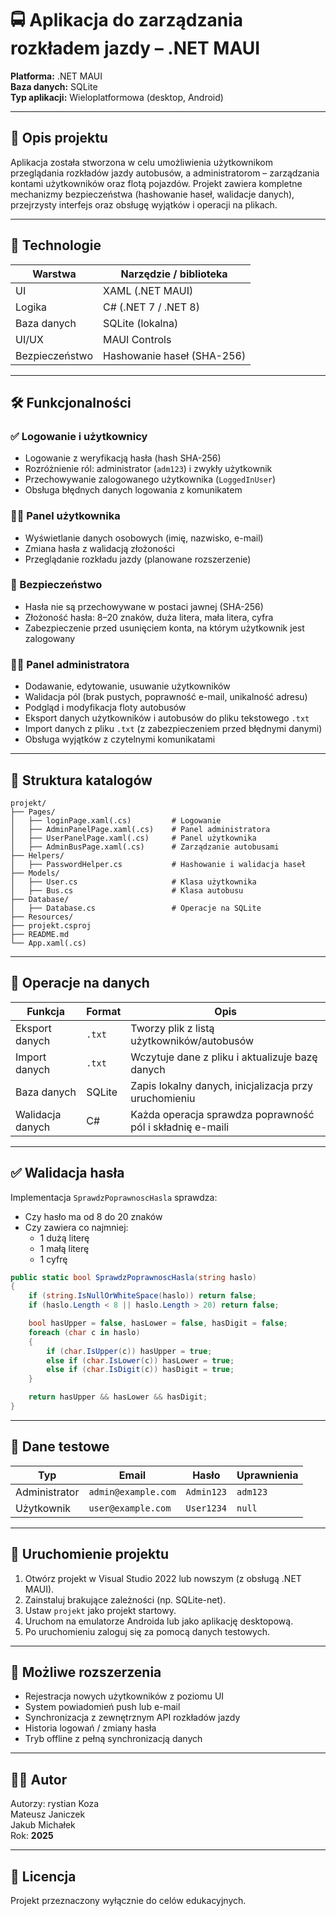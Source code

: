 # 🚍 Aplikacja do zarządzania rozkładem jazdy – .NET MAUI

**Platforma:** .NET MAUI  
**Baza danych:** SQLite  
**Typ aplikacji:** Wieloplatformowa (desktop, Android)

---

## 📌 Opis projektu

Aplikacja została stworzona w celu umożliwienia użytkownikom przeglądania rozkładów jazdy autobusów, a administratorom – zarządzania kontami użytkowników oraz flotą pojazdów. Projekt zawiera kompletne mechanizmy bezpieczeństwa (hashowanie haseł, walidacje danych), przejrzysty interfejs oraz obsługę wyjątków i operacji na plikach.

---

## 🧩 Technologie

| Warstwa       | Narzędzie / biblioteka     |
|---------------|-----------------------------|
| UI            | XAML (.NET MAUI)           |
| Logika        | C# (.NET 7 / .NET 8)       |
| Baza danych   | SQLite (lokalna)           |
| UI/UX         | MAUI Controls              |
| Bezpieczeństwo| Hashowanie haseł (SHA-256) |

---

## 🛠️ Funkcjonalności

### ✅ Logowanie i użytkownicy
- Logowanie z weryfikacją hasła (hash SHA-256)
- Rozróżnienie ról: administrator (`adm123`) i zwykły użytkownik
- Przechowywanie zalogowanego użytkownika (`LoggedInUser`)
- Obsługa błędnych danych logowania z komunikatem

### 🧑‍💼 Panel użytkownika
- Wyświetlanie danych osobowych (imię, nazwisko, e-mail)
- Zmiana hasła z walidacją złożoności
- Przeglądanie rozkładu jazdy (planowane rozszerzenie)

### 🔐 Bezpieczeństwo
- Hasła nie są przechowywane w postaci jawnej (SHA-256)
- Złożoność hasła: 8–20 znaków, duża litera, mała litera, cyfra
- Zabezpieczenie przed usunięciem konta, na którym użytkownik jest zalogowany

### 🧑‍🔧 Panel administratora
- Dodawanie, edytowanie, usuwanie użytkowników
- Walidacja pól (brak pustych, poprawność e-mail, unikalność adresu)
- Podgląd i modyfikacja floty autobusów
- Eksport danych użytkowników i autobusów do pliku tekstowego `.txt`
- Import danych z pliku `.txt` (z zabezpieczeniem przed błędnymi danymi)
- Obsługa wyjątków z czytelnymi komunikatami

---

## 📁 Struktura katalogów

```
projekt/
├── Pages/
│   ├── loginPage.xaml(.cs)         # Logowanie
│   ├── AdminPanelPage.xaml(.cs)    # Panel administratora
│   ├── UserPanelPage.xaml(.cs)     # Panel użytkownika
│   ├── AdminBusPage.xaml(.cs)      # Zarządzanie autobusami
├── Helpers/
│   ├── PasswordHelper.cs           # Hashowanie i walidacja haseł
├── Models/
│   ├── User.cs                     # Klasa użytkownika
│   ├── Bus.cs                      # Klasa autobusu
├── Database/
│   ├── Database.cs                 # Operacje na SQLite
├── Resources/
├── projekt.csproj
├── README.md
└── App.xaml(.cs)
```

---

## 🔄 Operacje na danych

| Funkcja           | Format     | Opis                                                         |
|-------------------|------------|--------------------------------------------------------------|
| Eksport danych    | `.txt`     | Tworzy plik z listą użytkowników/autobusów                  |
| Import danych     | `.txt`     | Wczytuje dane z pliku i aktualizuje bazę danych             |
| Baza danych       | SQLite     | Zapis lokalny danych, inicjalizacja przy uruchomieniu       |
| Walidacja danych  | C#         | Każda operacja sprawdza poprawność pól i składnię e-maili   |

---

## ✅ Walidacja hasła

Implementacja `SprawdzPoprawnoscHasla` sprawdza:

- Czy hasło ma od 8 do 20 znaków
- Czy zawiera co najmniej:
  - 1 dużą literę
  - 1 małą literę
  - 1 cyfrę

```csharp
public static bool SprawdzPoprawnoscHasla(string haslo)
{
    if (string.IsNullOrWhiteSpace(haslo)) return false;
    if (haslo.Length < 8 || haslo.Length > 20) return false;

    bool hasUpper = false, hasLower = false, hasDigit = false;
    foreach (char c in haslo)
    {
        if (char.IsUpper(c)) hasUpper = true;
        else if (char.IsLower(c)) hasLower = true;
        else if (char.IsDigit(c)) hasDigit = true;
    }

    return hasUpper && hasLower && hasDigit;
}
```

---

## 🧪 Dane testowe

| Typ           | Email               | Hasło      | Uprawnienia |
|---------------|---------------------|------------|-------------|
| Administrator | `admin@example.com` | `Admin123` | `adm123`    |
| Użytkownik    | `user@example.com`  | `User1234` | `null`      |

---

## 🚀 Uruchomienie projektu

1. Otwórz projekt w Visual Studio 2022 lub nowszym (z obsługą .NET MAUI).
2. Zainstaluj brakujące zależności (np. SQLite-net).
3. Ustaw `projekt` jako projekt startowy.
4. Uruchom na emulatorze Androida lub jako aplikację desktopową.
5. Po uruchomieniu zaloguj się za pomocą danych testowych.

---

## 📌 Możliwe rozszerzenia

- Rejestracja nowych użytkowników z poziomu UI
- System powiadomień push lub e-mail
- Synchronizacja z zewnętrznym API rozkładów jazdy
- Historia logowań / zmiany hasła
- Tryb offline z pełną synchronizacją danych

---

## 👨‍💻 Autor

Autorzy: 
rystian Koza  
Mateusz Janiczek  
Jakub Michałek  
Rok: **2025**

---

## 📃 Licencja

Projekt przeznaczony wyłącznie do celów edukacyjnych.
